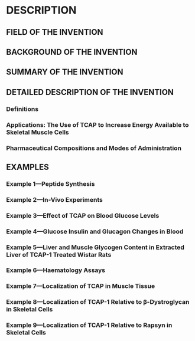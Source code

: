 # DESCRIPTION

## FIELD OF THE INVENTION

## BACKGROUND OF THE INVENTION

## SUMMARY OF THE INVENTION

## DETAILED DESCRIPTION OF THE INVENTION

### Definitions

### Applications: The Use of TCAP to Increase Energy Available to Skeletal Muscle Cells

### Pharmaceutical Compositions and Modes of Administration

## EXAMPLES

### Example 1—Peptide Synthesis

### Example 2—In-Vivo Experiments

### Example 3—Effect of TCAP on Blood Glucose Levels

### Example 4—Glucose Insulin and Glucagon Changes in Blood

### Example 5—Liver and Muscle Glycogen Content in Extracted Liver of TCAP-1 Treated Wistar Rats

### Example 6—Haematology Assays

### Example 7—Localization of TCAP in Muscle Tissue

### Example 8—Localization of TCAP-1 Relative to β-Dystroglycan in Skeletal Cells

### Example 9—Localization of TCAP-1 Relative to Rapsyn in Skeletal Cells

